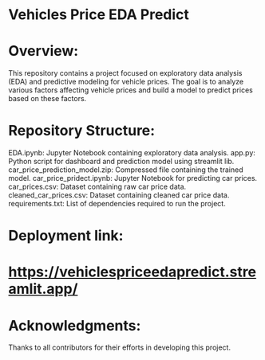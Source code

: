 # Vehicles Price EDA Predict
# Overview:
This repository contains a project focused on exploratory data analysis (EDA) and predictive modeling for vehicle prices. 
The goal is to analyze various factors affecting vehicle prices and build a model to predict prices based on these factors.

# Repository Structure:
 EDA.ipynb: Jupyter Notebook containing exploratory data analysis.
 app.py: Python script for dashboard and prediction model using streamlit lib.
 car_price_prediction_model.zip: Compressed file containing the trained model.
 car_price_pridect.ipynb: Jupyter Notebook for predicting car prices.
 car_prices.csv: Dataset containing raw car price data.
 cleaned_car_prices.csv: Dataset containing cleaned car price data.
 requirements.txt: List of dependencies required to run the project.

# Deployment link:
# https://vehiclespriceedapredict.streamlit.app/

# Acknowledgments:
Thanks to all contributors for their efforts in developing this project.
